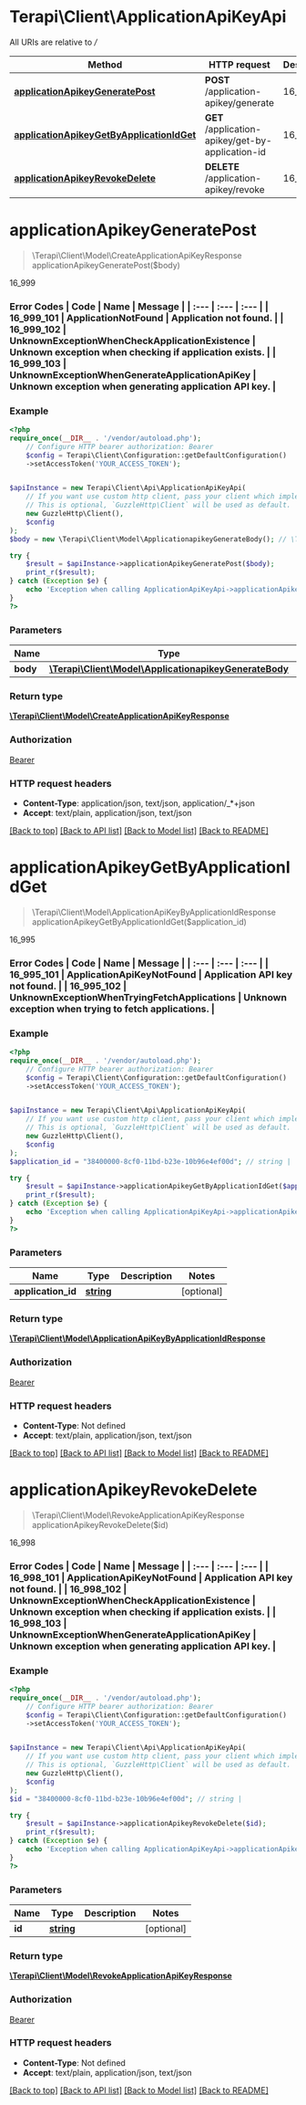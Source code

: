 # Terapi\Client\ApplicationApiKeyApi

All URIs are relative to */*

Method | HTTP request | Description
------------- | ------------- | -------------
[**applicationApikeyGeneratePost**](ApplicationApiKeyApi.md#applicationapikeygeneratepost) | **POST** /application-apikey/generate | 16_999
[**applicationApikeyGetByApplicationIdGet**](ApplicationApiKeyApi.md#applicationapikeygetbyapplicationidget) | **GET** /application-apikey/get-by-application-id | 16_995
[**applicationApikeyRevokeDelete**](ApplicationApiKeyApi.md#applicationapikeyrevokedelete) | **DELETE** /application-apikey/revoke | 16_998

# **applicationApikeyGeneratePost**
> \Terapi\Client\Model\CreateApplicationApiKeyResponse applicationApikeyGeneratePost($body)

16_999

### Error Codes | Code | Name | Message | | :--- | :--- | :--- | | 16_999_101 | ApplicationNotFound | Application not found. | | 16_999_102 | UnknownExceptionWhenCheckApplicationExistence | Unknown exception when checking if application exists. | | 16_999_103 | UnknownExceptionWhenGenerateApplicationApiKey | Unknown exception when generating application API key. |

### Example
```php
<?php
require_once(__DIR__ . '/vendor/autoload.php');
    // Configure HTTP bearer authorization: Bearer
    $config = Terapi\Client\Configuration::getDefaultConfiguration()
    ->setAccessToken('YOUR_ACCESS_TOKEN');


$apiInstance = new Terapi\Client\Api\ApplicationApiKeyApi(
    // If you want use custom http client, pass your client which implements `GuzzleHttp\ClientInterface`.
    // This is optional, `GuzzleHttp\Client` will be used as default.
    new GuzzleHttp\Client(),
    $config
);
$body = new \Terapi\Client\Model\ApplicationapikeyGenerateBody(); // \Terapi\Client\Model\ApplicationapikeyGenerateBody | 

try {
    $result = $apiInstance->applicationApikeyGeneratePost($body);
    print_r($result);
} catch (Exception $e) {
    echo 'Exception when calling ApplicationApiKeyApi->applicationApikeyGeneratePost: ', $e->getMessage(), PHP_EOL;
}
?>
```

### Parameters

Name | Type | Description  | Notes
------------- | ------------- | ------------- | -------------
 **body** | [**\Terapi\Client\Model\ApplicationapikeyGenerateBody**](../Model/ApplicationapikeyGenerateBody.md)|  | [optional]

### Return type

[**\Terapi\Client\Model\CreateApplicationApiKeyResponse**](../Model/CreateApplicationApiKeyResponse.md)

### Authorization

[Bearer](../../README.md#Bearer)

### HTTP request headers

 - **Content-Type**: application/json, text/json, application/_*+json
 - **Accept**: text/plain, application/json, text/json

[[Back to top]](#) [[Back to API list]](../../README.md#documentation-for-api-endpoints) [[Back to Model list]](../../README.md#documentation-for-models) [[Back to README]](../../README.md)

# **applicationApikeyGetByApplicationIdGet**
> \Terapi\Client\Model\ApplicationApiKeyByApplicationIdResponse applicationApikeyGetByApplicationIdGet($application_id)

16_995

### Error Codes | Code | Name | Message | | :--- | :--- | :--- | | 16_995_101 | ApplicationApiKeyNotFound | Application API key not found. | | 16_995_102 | UnknownExceptionWhenTryingFetchApplications | Unknown exception when trying to fetch applications. |

### Example
```php
<?php
require_once(__DIR__ . '/vendor/autoload.php');
    // Configure HTTP bearer authorization: Bearer
    $config = Terapi\Client\Configuration::getDefaultConfiguration()
    ->setAccessToken('YOUR_ACCESS_TOKEN');


$apiInstance = new Terapi\Client\Api\ApplicationApiKeyApi(
    // If you want use custom http client, pass your client which implements `GuzzleHttp\ClientInterface`.
    // This is optional, `GuzzleHttp\Client` will be used as default.
    new GuzzleHttp\Client(),
    $config
);
$application_id = "38400000-8cf0-11bd-b23e-10b96e4ef00d"; // string | 

try {
    $result = $apiInstance->applicationApikeyGetByApplicationIdGet($application_id);
    print_r($result);
} catch (Exception $e) {
    echo 'Exception when calling ApplicationApiKeyApi->applicationApikeyGetByApplicationIdGet: ', $e->getMessage(), PHP_EOL;
}
?>
```

### Parameters

Name | Type | Description  | Notes
------------- | ------------- | ------------- | -------------
 **application_id** | [**string**](../Model/.md)|  | [optional]

### Return type

[**\Terapi\Client\Model\ApplicationApiKeyByApplicationIdResponse**](../Model/ApplicationApiKeyByApplicationIdResponse.md)

### Authorization

[Bearer](../../README.md#Bearer)

### HTTP request headers

 - **Content-Type**: Not defined
 - **Accept**: text/plain, application/json, text/json

[[Back to top]](#) [[Back to API list]](../../README.md#documentation-for-api-endpoints) [[Back to Model list]](../../README.md#documentation-for-models) [[Back to README]](../../README.md)

# **applicationApikeyRevokeDelete**
> \Terapi\Client\Model\RevokeApplicationApiKeyResponse applicationApikeyRevokeDelete($id)

16_998

### Error Codes | Code | Name | Message | | :--- | :--- | :--- | | 16_998_101 | ApplicationApiKeyNotFound | Application API key not found. | | 16_998_102 | UnknownExceptionWhenCheckApplicationExistence | Unknown exception when checking if application exists. | | 16_998_103 | UnknownExceptionWhenGenerateApplicationApiKey | Unknown exception when generating application API key. |

### Example
```php
<?php
require_once(__DIR__ . '/vendor/autoload.php');
    // Configure HTTP bearer authorization: Bearer
    $config = Terapi\Client\Configuration::getDefaultConfiguration()
    ->setAccessToken('YOUR_ACCESS_TOKEN');


$apiInstance = new Terapi\Client\Api\ApplicationApiKeyApi(
    // If you want use custom http client, pass your client which implements `GuzzleHttp\ClientInterface`.
    // This is optional, `GuzzleHttp\Client` will be used as default.
    new GuzzleHttp\Client(),
    $config
);
$id = "38400000-8cf0-11bd-b23e-10b96e4ef00d"; // string | 

try {
    $result = $apiInstance->applicationApikeyRevokeDelete($id);
    print_r($result);
} catch (Exception $e) {
    echo 'Exception when calling ApplicationApiKeyApi->applicationApikeyRevokeDelete: ', $e->getMessage(), PHP_EOL;
}
?>
```

### Parameters

Name | Type | Description  | Notes
------------- | ------------- | ------------- | -------------
 **id** | [**string**](../Model/.md)|  | [optional]

### Return type

[**\Terapi\Client\Model\RevokeApplicationApiKeyResponse**](../Model/RevokeApplicationApiKeyResponse.md)

### Authorization

[Bearer](../../README.md#Bearer)

### HTTP request headers

 - **Content-Type**: Not defined
 - **Accept**: text/plain, application/json, text/json

[[Back to top]](#) [[Back to API list]](../../README.md#documentation-for-api-endpoints) [[Back to Model list]](../../README.md#documentation-for-models) [[Back to README]](../../README.md)


